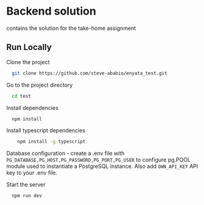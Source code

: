 # Backend solution

contains the solution for the take-home assignment

## Run Locally

Clone the project

```bash
  git clone https://github.com/steve-ababio/enyata_test.git
```
Go to the project directory

```bash
  cd test
```
Install dependencies

```bash
  npm install
```
Install typescript dependencies

```bash
    npm install -g typescript
```

Database configuration - create a .env file with `PG_DATABASE,PG_HOST,PG_PASSWORD,PG_PORT,PG_USER` to configure pg.POOL module used to instantiate a PostgreSQL instance.
Also add `OWN_API_KEY` API key to your .env file.

Start the server

```bash
  npm run dev
```